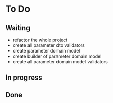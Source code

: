 # To Do

## Waiting
- refactor the whole project
- create all parameter dto validators
- create parameter domain model
- create builder of parameter domain model
- create all parameter domain model validators

## In progress

## Done

